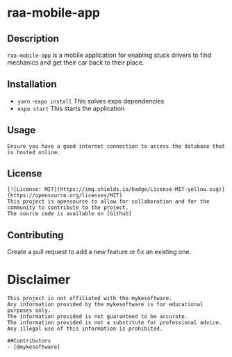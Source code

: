 # raa-mobile-app

## Description

`raa-mobile-app` is a mobile application for enabling stuck drivers to find mechanics and get their car back to their place.


## Installation
- `yarn`
-`expo install`   This  solves expo dependencies
- `expo start` This starts the application

## Usage
``` 
Ensure you have a good internet connection to access the database that is hosted online.
```

## License
    
    [![License: MIT](https://img.shields.io/badge/License-MIT-yellow.svg)](https://opensource.org/licenses/MIT)
    This project is opensource to allow for collaboration and for the community to contribute to the project.
    The source code is available on [Github]

 ## Contributing
 Create a pull request to add a new feature or fix an existing one.

 # Disclaimer
    This project is not affiliated with the mykesoftware.
    Any information provided by the mykesoftware is for educational purposes only.
    The information provided is not guaranteed to be accurate.
    The information provided is not a substitute for professional advice.
    Any illegal use of this information is prohibited.   

    ##Contributors
    - [@mykesoftware]
        